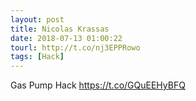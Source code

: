 ```yaml
---
layout: post
title: Nicolas Krassas
date: 2018-07-13 01:00:22
tourl: http://t.co/nj3EPPRowo
tags: [Hack]
---
```

Gas Pump Hack https://t.co/GQuEEHyBFQ